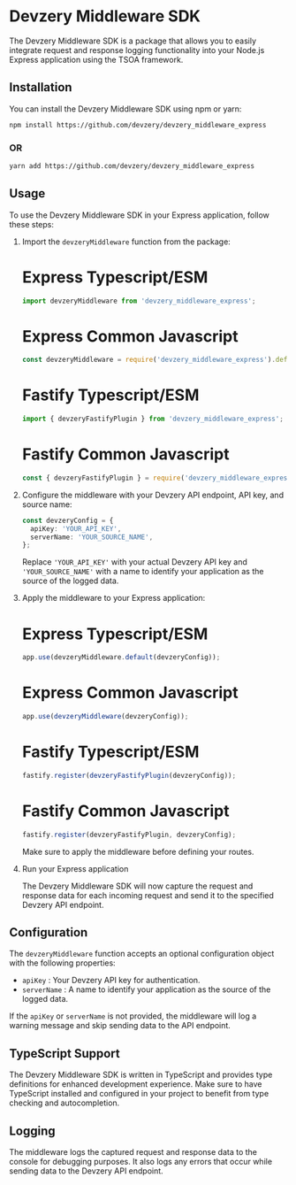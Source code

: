 # Devzery Middleware SDK

The Devzery Middleware SDK is a package that allows you to easily integrate request and response logging functionality into your Node.js Express application using the TSOA framework.

## Installation

You can install the Devzery Middleware SDK using npm or yarn:

```bash
npm install https://github.com/devzery/devzery_middleware_express
```
### OR

```bash
yarn add https://github.com/devzery/devzery_middleware_express
```


## Usage

To use the Devzery Middleware SDK in your Express application, follow these steps:

1. Import the `devzeryMiddleware` function from the package:

   # Express Typescript/ESM
   ```typescript
   import devzeryMiddleware from 'devzery_middleware_express';
   ```
   # Express Common Javascript
   ```javascript
   const devzeryMiddleware = require('devzery_middleware_express').default;
   ```
   # Fastify Typescript/ESM
   ```typescript
   import { devzeryFastifyPlugin } from 'devzery_middleware_express';
   ```
   # Fastify Common Javascript
   ```javascript
   const { devzeryFastifyPlugin } = require('devzery_middleware_express');
   ```

2. Configure the middleware with your Devzery API endpoint, API key, and source name:

   ```typescript
   const devzeryConfig = {
     apiKey: 'YOUR_API_KEY',
     serverName: 'YOUR_SOURCE_NAME',
   };
   ```


   Replace `'YOUR_API_KEY'` with your actual Devzery API key and `'YOUR_SOURCE_NAME'` with a name to identify your application as the source of the logged data.

3. Apply the middleware to your Express application:

   # Express Typescript/ESM
   ```typescript
   app.use(devzeryMiddleware.default(devzeryConfig));
   ```
   # Express Common Javascript
   ```javascript
   app.use(devzeryMiddleware(devzeryConfig));
   ```
   # Fastify Typescript/ESM
   ```typescript
   fastify.register(devzeryFastifyPlugin(devzeryConfig));
   ```
   # Fastify Common Javascript
   ```javascript
   fastify.register(devzeryFastifyPlugin, devzeryConfig);
   ```

   Make sure to apply the middleware before defining your routes.

4. Run your Express application

   The Devzery Middleware SDK will now capture the request and response data for each incoming request and send it to the specified Devzery API endpoint.

## Configuration

The `devzeryMiddleware` function accepts an optional configuration object with the following properties:

- `apiKey` : Your Devzery API key for authentication.
- `serverName` : A name to identify your application as the source of the logged data.

If the `apiKey` or `serverName` is not provided, the middleware will log a warning message and skip sending data to the API endpoint.

## TypeScript Support

The Devzery Middleware SDK is written in TypeScript and provides type definitions for enhanced development experience. Make sure to have TypeScript installed and configured in your project to benefit from type checking and autocompletion.

## Logging

The middleware logs the captured request and response data to the console for debugging purposes. It also logs any errors that occur while sending data to the Devzery API endpoint.

